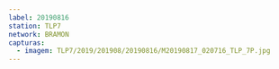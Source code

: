```yaml
---
label: 20190816
station: TLP7
network: BRAMON
capturas:
  - imagem: TLP7/2019/201908/20190816/M20190817_020716_TLP_7P.jpg
---
```

